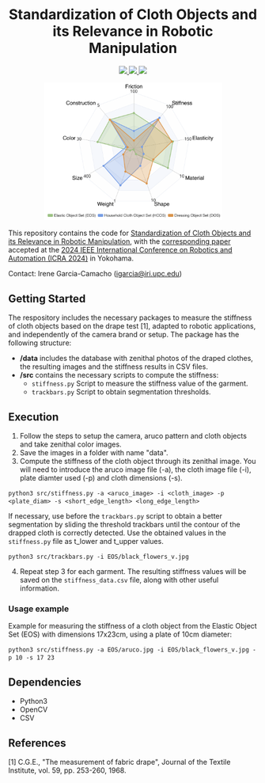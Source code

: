 <div align="center">
  <h1 align="center">Standardization of Cloth Objects and its Relevance in Robotic Manipulation</h1>
  <p>
    <a href="http://www.iri.upc.edu/groups/perception/#ClothStandardization">
      <img src="https://img.shields.io/badge/Website-grey">
    </a>
    <a href="https://arxiv.org/abs/2403.04608">
      <img src="https://img.shields.io/badge/Arxiv-2403.04608-red">
    </a>
    <a href="https://2024.ieee-icra.org/">
      <img src="https://img.shields.io/badge/Conference-ICRA 2024-green">
    </a>
  </p>
</div>

<p align="center">
 <a href="http://www.iri.upc.edu/groups/perception/#ClothStandardization">
  <img width="360" src="1_radar_chart_final.png?raw=true" alt="Radar chart" />
 </a>
 <br>
</p>

This repository contains the code for [Standardization of Cloth Objects and its Relevance in Robotic Manipulation](http://www.iri.upc.edu/groups/perception/#ClothStandardization), with the [corresponding paper](https://arxiv.org/abs/2403.04608) accepted at the [2024 IEEE International Conference on Robotics and Automation (ICRA 2024)](https://2024.ieee-icra.org/) in Yokohama. 


Contact: Irene Garcia-Camacho (igarcia@iri.upc.edu)

## Getting Started

The respository includes the necessary packages to measure the stiffness of cloth objects based on the drape test [1], adapted to robotic applications, and independently of the camera brand or setup. The package has the following structure:

- **/data** includes the database with zenithal photos of the draped clothes, the resulting images and the stiffness results in CSV files.
- **/src** contains the necessary scripts to compute the stiffness:
    - `stiffness.py` Script to measure the stiffness value of the garment.
    - `trackbars.py` Script to obtain segmentation thresholds.


## Execution

1. Follow the steps to setup the camera, aruco pattern and cloth objects and take zenithal color images.
2. Save the images in a folder with name "data".
3. Compute the stiffness of the cloth object through its zenithal image. You will need to introduce the aruco image file (-a), the cloth image file (-i), plate diamter used (-p) and cloth dimensions (-s).

```
python3 src/stiffness.py -a <aruco_image> -i <cloth_image> -p <plate_diam> -s <short_edge_length> <long_edge_length>
```

If necessary, use before the `trackbars.py` script to obtain a better segmentation by sliding the threshold trackbars until the contour of the drapped cloth is correctly detected. Use the obtained values in the `stiffness.py` file as t_lower and t_upper values.

```
python3 src/trackbars.py -i EOS/black_flowers_v.jpg
```

4. Repeat step 3 for each garment. The resulting stiffness values will be saved on the `stiffness_data.csv` file, along with other useful information.

### Usage example

Example for measuring the stiffness of a cloth object from the Elastic Object Set (EOS) with dimensions 17x23cm, using a plate of 10cm diameter:

```
python3 src/stiffness.py -a EOS/aruco.jpg -i EOS/black_flowers_v.jpg -p 10 -s 17 23
```

<!-- ## Terminal output

The previous command will provide the drape ratio percentage (rigidity) through terminal in green, as well as some useful information. -->

## Dependencies

- Python3
- OpenCV
- CSV

## References

[1] C.G.E., "The measurement of fabric drape", Journal of the Textile Institute, vol. 59, pp. 253-260, 1968.
